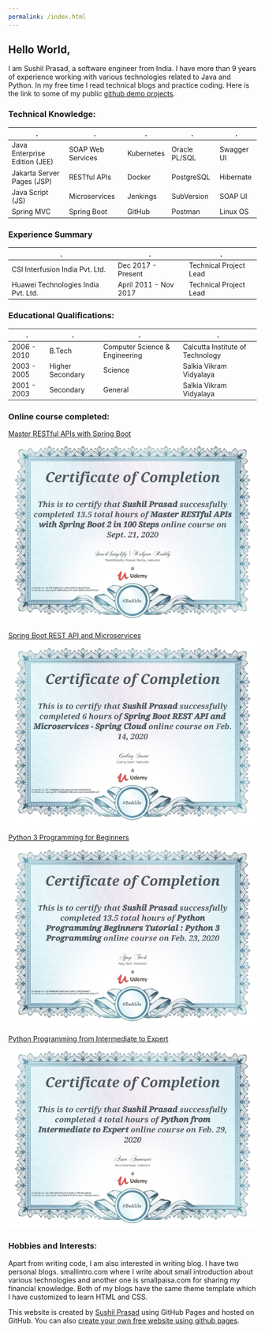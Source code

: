 ```yaml
---
permalink: /index.html
---
```

## Hello World,

I am Sushil Prasad, a software engineer from India. I have more than 9 years of experience working with various technologies related to Java and Python.
In my free time I read technical blogs and practice coding.  Here is the link to some of my public [github demo projects](https://www.github.com/smallintro).

### Technical Knowledge: 

 . | . | . | . | .
---|---|---|---|---
Java Enterprise Edition (JEE) | SOAP Web Services | Kubernetes | Oracle PL/SQL | Swagger UI 
Jakarta Server Pages (JSP) | RESTful APIs | Docker | PostgreSQL| Hibernate
Java Script (JS) | Microservices | Jenkings | SubVersion | SOAP UI
Spring MVC | Spring Boot | GitHub | Postman | Linux OS

### Experience Summary
 . | . | . 
---|---|---
CSI Interfusion India Pvt. Ltd.	| Dec 2017 - Present | Technical Project Lead
Huawei Technologies India Pvt. Ltd.| April 2011 - Nov 2017 | Technical Project Lead

### Educational Qualifications:
 . | . | . | .
---|---|---|---
2006 - 2010| B.Tech | Computer Science & Engineering | Calcutta Institute of Technology
2003 - 2005| Higher Secondary | Science | Salkia Vikram Vidyalaya
2001 - 2003| Secondary	| General | Salkia Vikram Vidyalaya

### Online course completed:

[Master RESTful APIs with Spring Boot](https://www.udemy.com/certificate/UC-49f1bdb9-e721-460c-965f-9cdbef3103a2/)
![master-restful-apis-with-spring-boot](https://raw.githubusercontent.com/smallintro/smallintro.github.io/master/cource-certificates/master-restful-apis-with-spring-boot.jpg)

[Spring Boot REST API and Microservices](https://www.udemy.com/certificate/UC-135b6808-5188-4a1b-b6c5-8c0449581e53/)
![spring-boot-restapi-and-microservices](https://raw.githubusercontent.com/smallintro/smallintro.github.io/master/cource-certificates/spring-boot-restapi-and-microservices.jpg)

[Python 3 Programming for Beginners](https://www.udemy.com/certificate/UC-6dda7ef5-b124-4037-a891-91dfc34dca77/)
![python-programming](https://raw.githubusercontent.com/smallintro/smallintro.github.io/master/cource-certificates/python-progremming.jpg)

[Python Programming from Intermediate to Expert](https://www.udemy.com/certificate/UC-c3ec7083-5753-413a-9e1c-789d3ecde6cd/)
![python-from-intermediate-to-expert](https://raw.githubusercontent.com/smallintro/smallintro.github.io/master/cource-certificates/python-from-intermediate-to-expert.jpg)

### Hobbies and Interests:
Apart from writing code, I am also interested in writing blog. I have two personal blogs. smallintro.com where I write about small introduction about various technologies and another one is smallpaisa.com for sharing my financial knowledge.
Both of my blogs have the same theme template which I have customized to learn HTML and CSS.

This website is created by [Sushil Prasad](https://www.linkedin/in/sushilprasad) using GitHub Pages and hosted on GitHub. You can also [create your own free website using github pages](https://www.smallintro.com/2020/09/create-your-free-website-with-github.html).